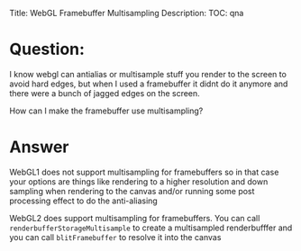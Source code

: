 Title: WebGL Framebuffer Multisampling
Description:
TOC: qna

# Question:

I know webgl can antialias or multisample stuff you render to the screen to avoid hard edges, but when I used a framebuffer it didnt do it anymore and there were a bunch of jagged edges on the screen.

How can I make the framebuffer use multisampling?

# Answer

WebGL1 does not support multisampling for framebuffers so in that case your options are things like rendering to a higher resolution and down sampling when rendering to the canvas and/or running some post processing effect to do the anti-aliasing

WebGL2 does support multisampling for framebuffers. You can call `renderbufferStorageMultisample` to create a multisampled renderbufffer and you can call `blitFramebuffer` to resolve it into the canvas
